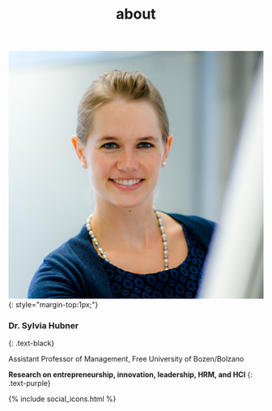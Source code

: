 ﻿---
title: "about"
bg: white
color: black
style: center
---

<img alt="SylviaHubner" src="./img/author.jpg" class="img-me">
{: style="margin-top:1px;"}

### **Dr. Sylvia Hubner**
{: .text-black}

Assistant Professor of Management, Free University of Bozen/Bolzano 



**Research on entrepreneurship, innovation, leadership, HRM, and HCI**
{: .text-purple}

{% include social_icons.html %}




